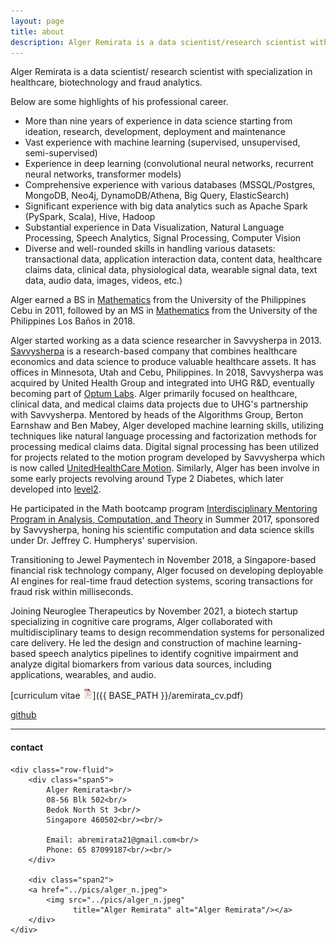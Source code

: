 ```yaml
---
layout: page
title: about
description: Alger Remirata is a data scientist/research scientist with specialization in healthcare, biotechnology and fraud analytics. 
---
```


Alger Remirata is a data scientist/ research scientist 
with specialization in healthcare, biotechnology and fraud analytics.

Below are some highlights of his professional career.

- More than nine years of experience in data science starting from ideation, research, development, deployment and maintenance
- Vast experience with machine learning (supervised, unsupervised, semi-supervised)
- Experience in deep learning (convolutional neural networks, recurrent neural networks, transformer models)
- Comprehensive experience with various databases (MSSQL/Postgres, MongoDB, Neo4j, DynamoDB/Athena, Big Query, ElasticSearch)
- Significant experience with big data analytics such as Apache Spark (PySpark, Scala), Hive, Hadoop
- Substantial experience in Data Visualization, Natural Language Processing, Speech Analytics, Signal Processing, Computer Vision
- Diverse and well-rounded skills in handling various datasets: transactional data, application interaction data, content data, healthcare
claims data, clinical data, physiological data, wearable signal data, text data, audio data, images, videos, etc.)

Alger earned a BS in [Mathematics](https://cs.upcebu.edu.ph/academics/mathematics-and-statistics/) from the University of the Philippines Cebu in 2011, followed by an
MS in [Mathematics](https://www.uplbgraduateschool.org/academic-programs/mathematics-math/) from the University of the Philippines Los Baños in 2018.

Alger started working as a data science researcher in Savvysherpa in 2013. [Savvysherpa](https://www.linkedin.com/company/savvysherpa-inc/) is a research-based company that combines healthcare economics and data science to produce valuable healthcare assets. It has offices in Minnesota, Utah and Cebu, Philippines. In 2018, Savvysherpa was acquired by United Health Group and integrated into UHG R&D, eventually becoming part of [Optum Labs](https://www.optumlabs.com/). Alger primarily focused on healthcare, clinical data, and medical claims data projects due to UHG's partnership with Savvysherpa. Mentored by heads of the Algorithms Group, Berton Earnshaw and Ben Mabey, Alger developed machine learning skills, utilizing techniques like natural language processing and factorization methods for processing medical claims data. Digital signal processing has been utilized for projects related to the motion program developed by Savvysherpa which is now called [UnitedHealthCare Motion](https://unitedhealthcaremotion.com/). Similarly, Alger has been involve in some early projects revolving around Type 2 Diabetes, which later developed into [level2](https://mylevel2.com/our-approach/).

He participated in the Math bootcamp program [Interdisciplinary Mentoring Program in Analysis, Computation, and Theory](https://magazine.byu.edu/article/math-boot-camp/) in Summer 2017, sponsored by Savvysherpa, honing his scientific computation and data science skills under Dr. Jeffrey C. Humpherys' supervision.

Transitioning to Jewel Paymentech in November 2018, a Singapore-based financial risk technology company, Alger focused on developing deployable AI engines for real-time fraud detection systems, scoring transactions for fraud risk within milliseconds.

Joining Neuroglee Therapeutics by November 2021, a biotech startup specializing in cognitive care programs, Alger collaborated with multidisciplinary teams to design recommendation systems for personalized care delivery. He led the design and construction of machine learning-based speech analytics pipelines to identify cognitive impairment and analyze digital biomarkers from various data sources, including applications, wearables, and audio.

[curriculum vitae ![CV as pdf](icons16/pdf-icon.png)]({{ BASE_PATH }}/aremirata_cv.pdf)<br/>
<!-- [impactstory](https://impactstory.org/u/0000-0002-4914-6671)<br/> -->
[github](https://github.com/aremirata)<br/>

---

<div class="container">
<h4><a name="contact"></a>contact</h4>

    <div class="row-fluid">
        <div class="span5">
            Alger Remirata<br/>
            08-56 Blk 502<br/>
            Bedok North St 3<br/> 
            Singapore 460502<br/><br/>

            Email: abremirata21@gmail.com<br/>
            Phone: 65 87099187<br/><br/>
        </div>

        <div class="span2">
        <a href="../pics/alger_n.jpeg">
            <img src="../pics/alger_n.jpeg"
                  title="Alger Remirata" alt="Alger Remirata"/></a>
        </div>
    </div>
</div>
